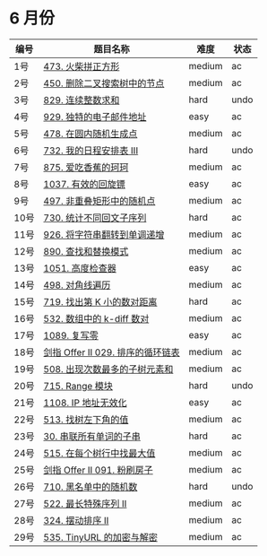 # 6 月份

**编号**|**题目名称**|**难度**|**状态**
--------|------------|--------|--------
1号|[473. 火柴拼正方形](./第1题%20473.%20火柴拼正方形)|medium|ac
2号|[450. 删除二叉搜索树中的节点](./第2题%20450.%20删除二叉搜索树中的节点)|medium|ac
3号|[829. 连续整数求和](./第3题%20829.%20连续整数求和)|hard|undo
4号|[929. 独特的电子邮件地址](./第4题%20929.%20独特的电子邮件地址)|easy|ac
5号|[478. 在圆内随机生成点](./第5题%20478.%20在圆内随机生成点)|medium|ac
6号|[732. 我的日程安排表 III](./第6题%20732.%20我的日程安排表%20III)|hard|undo
7号|[875. 爱吃香蕉的珂珂](./第7题%20875.%20爱吃香蕉的珂珂)|medium|ac
8号|[1037. 有效的回旋镖](./第8题%201037.%20有效的回旋镖)|easy|ac
9号|[497. 非重叠矩形中的随机点](./第9题%20497.%20非重叠矩形中的随机点)|medium|ac
10号|[730. 统计不同回文子序列](./第10题%20730.%20统计不同回文子序列)|hard|ac
11号|[926. 将字符串翻转到单调递增](./第11题%20926.%20将字符串翻转到单调递增)|medium|ac
12号|[890. 查找和替换模式](./第12题%20890.%20查找和替换模式)|medium|ac
13号|[1051. 高度检查器](./第13题%201051.%20高度检查器)|easy|ac
14号|[498. 对角线遍历](./第14题%20498.%20对角线遍历)|medium|ac
15号|[719. 找出第 K 小的数对距离](./第15题%20719.%20找出第%20K%20小的数对距离)|hard|ac
16号|[532. 数组中的 k-diff 数对](./第16题%20532.%20数组中的%20k-diff%20数对)|medium|ac
17号|[1089. 复写零](./第17题%201089.%20复写零)|easy|ac
18号|[剑指 Offer II 029. 排序的循环链表](./第18题%20剑指%20Offer%20II%20029.%20排序的循环链表)|medium|ac
19号|[508. 出现次数最多的子树元素和](./第19题%20508.%20出现次数最多的子树元素和)|medium|ac
20号|[715. Range 模块](./第20题%20715.%20Range%20模块)|hard|undo
21号|[1108. IP 地址无效化](./第21题%201108.%20IP%20地址无效化)|easy|ac
22号|[513. 找树左下角的值](./第22题%20513.%20找树左下角的值)|medium|ac
23号|[30. 串联所有单词的子串](./第23题%2030.%20串联所有单词的子串)|hard|ac
24号|[515. 在每个树行中找最大值](./第24题%20515.%20在每个树行中找最大值)|medium|ac
25号|[剑指 Offer II 091. 粉刷房子](./第25题%20剑指%20Offer%20II%20091.%20粉刷房子)|medium|ac
26号|[710. 黑名单中的随机数](./第26题%20710.%20黑名单中的随机数)|hard|undo
27号|[522. 最长特殊序列 II](./第27题%20522.%20最长特殊序列%20II)|medium|ac
28号|[324. 摆动排序 II](./第28题%20324.%20摆动排序%20II)|medium|ac
29号|[535. TinyURL 的加密与解密](./第29题%20535.%20TinyURL%20的加密与解密)|medium|ac
